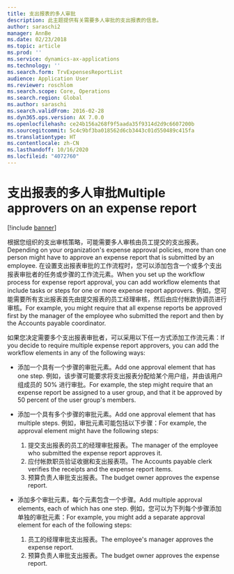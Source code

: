```yaml
---
title: 支出报表的多人审批
description: 此主题提供有关需要多人审批的支出报表的信息。
author: saraschi2
manager: AnnBe
ms.date: 02/23/2018
ms.topic: article
ms.prod: ''
ms.service: dynamics-ax-applications
ms.technology: ''
ms.search.form: TrvExpensesReportList
audience: Application User
ms.reviewer: roschlom
ms.search.scope: Core, Operations
ms.search.region: Global
ms.author: saraschi
ms.search.validFrom: 2016-02-28
ms.dyn365.ops.version: AX 7.0.0
ms.openlocfilehash: ce24b156a268f9f5aada35f9314d2d9c6607200b
ms.sourcegitcommit: 5c4c9bf3ba018562d6cb3443c01d550489c415fa
ms.translationtype: HT
ms.contentlocale: zh-CN
ms.lasthandoff: 10/16/2020
ms.locfileid: "4072760"
---
```

# <a name="multiple-approvers-on-an-expense-report"></a><span data-ttu-id="866bd-103">支出报表的多人审批</span><span class="sxs-lookup"><span data-stu-id="866bd-103">Multiple approvers on an expense report</span></span>

[!include [banner](../includes/banner.md)]

<span data-ttu-id="866bd-104">根据您组织的支出审核策略，可能需要多人审核由员工提交的支出报表。</span><span class="sxs-lookup"><span data-stu-id="866bd-104">Depending on your organization's expense approval policies, more than one person might have to approve an expense report that is submitted by an employee.</span></span> <span data-ttu-id="866bd-105">在设置支出报表审批的工作流程时，您可以添加包含一个或多个支出报表审批者的任务或步骤的工作流元素。</span><span class="sxs-lookup"><span data-stu-id="866bd-105">When you set up the workflow process for expense report approval, you can add workflow elements that include tasks or steps for one or more expense report approvers.</span></span> <span data-ttu-id="866bd-106">例如，您可能需要所有支出报表首先由提交报表的员工经理审核，然后由应付帐款协调员进行审核。</span><span class="sxs-lookup"><span data-stu-id="866bd-106">For example, you might require that all expense reports be approved first by the manager of the employee who submitted the report and then by the Accounts payable coordinator.</span></span>

<span data-ttu-id="866bd-107">如果您决定需要多个支出报表审批者，可以采用以下任一方式添加工作流元素：</span><span class="sxs-lookup"><span data-stu-id="866bd-107">If you decide to require multiple expense report approvers, you can add the workflow elements in any of the following ways:</span></span>

- <span data-ttu-id="866bd-108">添加一个具有一个步骤的审批元素。</span><span class="sxs-lookup"><span data-stu-id="866bd-108">Add one approval element that has one step.</span></span> <span data-ttu-id="866bd-109">例如，该步骤可能要求将支出报表分配给某个用户组，并由该用户组成员的 50% 进行审批。</span><span class="sxs-lookup"><span data-stu-id="866bd-109">For example, the step might require that an expense report be assigned to a user group, and that it be approved by 50 percent of the user group's members.</span></span>
- <span data-ttu-id="866bd-110">添加一个具有多个步骤的审批元素。</span><span class="sxs-lookup"><span data-stu-id="866bd-110">Add one approval element that has multiple steps.</span></span> <span data-ttu-id="866bd-111">例如，审批元素可能包括以下步骤：</span><span class="sxs-lookup"><span data-stu-id="866bd-111">For example, the approval element might have the following steps:</span></span>

    1. <span data-ttu-id="866bd-112">提交支出报表的员工的经理审批报表。</span><span class="sxs-lookup"><span data-stu-id="866bd-112">The manager of the employee who submitted the expense report approves it.</span></span>
    2. <span data-ttu-id="866bd-113">应付帐款职员验证收据和支出报表项。</span><span class="sxs-lookup"><span data-stu-id="866bd-113">The Accounts payable clerk verifies the receipts and the expense report items.</span></span>
    3. <span data-ttu-id="866bd-114">预算负责人审批支出报表。</span><span class="sxs-lookup"><span data-stu-id="866bd-114">The budget owner approves the expense report.</span></span>

- <span data-ttu-id="866bd-115">添加多个审批元素，每个元素包含一个步骤。</span><span class="sxs-lookup"><span data-stu-id="866bd-115">Add multiple approval elements, each of which has one step.</span></span> <span data-ttu-id="866bd-116">例如，您可以为下列每个步骤添加单独的审批元素：</span><span class="sxs-lookup"><span data-stu-id="866bd-116">For example, you might add a separate approval element for each of the following steps:</span></span>

    1. <span data-ttu-id="866bd-117">员工的经理审批支出报表。</span><span class="sxs-lookup"><span data-stu-id="866bd-117">The employee's manager approves the expense report.</span></span>
    2. <span data-ttu-id="866bd-118">预算负责人审批支出报表。</span><span class="sxs-lookup"><span data-stu-id="866bd-118">The budget owner approves the expense report.</span></span>
